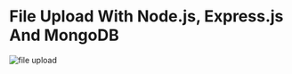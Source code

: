 # File Upload With Node.js, Express.js And MongoDB

![file upload](https://github.com/Kuzma02/File-Upload-With-Node-Express-And-MongoDB/assets/138793624/8a12242e-3238-436e-9af4-dcca82f0776c)
